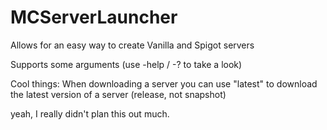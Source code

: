 # MCServerLauncher

Allows for an easy way to create Vanilla and Spigot servers

Supports some arguments (use -help / -? to take a look)

Cool things:
When downloading a server you can use "latest" to download the latest version of a server (release, not snapshot)


yeah, I really didn't plan this out much.
